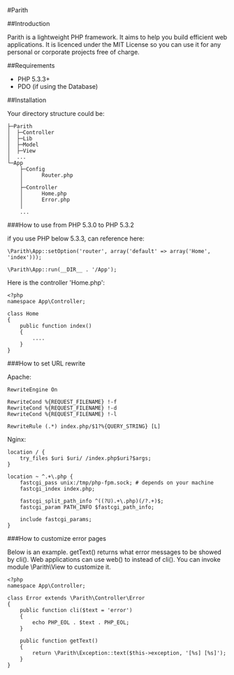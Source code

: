 #Parith

##Introduction

Parith is a lightweight PHP framework. It aims to help you build efficient web applications.
It is licenced under the MIT License so you can use it for any personal or corporate projects free of charge.

##Requirements

* PHP 5.3.3+
* PDO (if using the Database)

##Installation

Your directory structure could be:

    ├─Parith
    │  ├─Controller
    │  ├─Lib
    │  ├─Model
    │  ├─View
    │  ...
    └─App
        ├─Config
        │      Router.php
        │
        ├─Controller
        │      Home.php
        │      Error.php
        │
        ...

###How to use from PHP 5.3.0 to PHP 5.3.2

if you use PHP below 5.3.3, can reference here:

    \Parith\App::setOption('router', array('default' => array('Home', 'index')));

    \Parith\App::run(__DIR__ . '/App');

Here is the controller 'Home.php':

    <?php
    namespace App\Controller;
    
    class Home
    {
        public function index()
        {
            ....
        }
    }

###How to set URL rewrite

Apache:

    RewriteEngine On

    RewriteCond %{REQUEST_FILENAME} !-f
    RewriteCond %{REQUEST_FILENAME} !-d
    RewriteCond %{REQUEST_FILENAME} !-l

    RewriteRule (.*) index.php/$1?%{QUERY_STRING} [L]

Nginx:

    location / {
        try_files $uri $uri/ /index.php$uri?$args;
    }

    location ~ ^.+\.php {
        fastcgi_pass unix:/tmp/php-fpm.sock; # depends on your machine
        fastcgi_index index.php;

        fastcgi_split_path_info ^((?U).+\.php)(/?.+)$;
        fastcgi_param PATH_INFO $fastcgi_path_info;

        include fastcgi_params;
    }

###How to customize error pages

Below is an example. getText() returns what error messages to be showed by cli().
Web applications can use web() to instead of cli(). You can invoke module \Parith\View to customize it.

    <?php
    namespace App\Controller;

    class Error extends \Parith\Controller\Error
    {
        public function cli($text = 'error')
        {
            echo PHP_EOL . $text . PHP_EOL;
        }

        public function getText()
        {
            return \Parith\Exception::text($this->exception, '[%s] [%s]');
        }
    }

